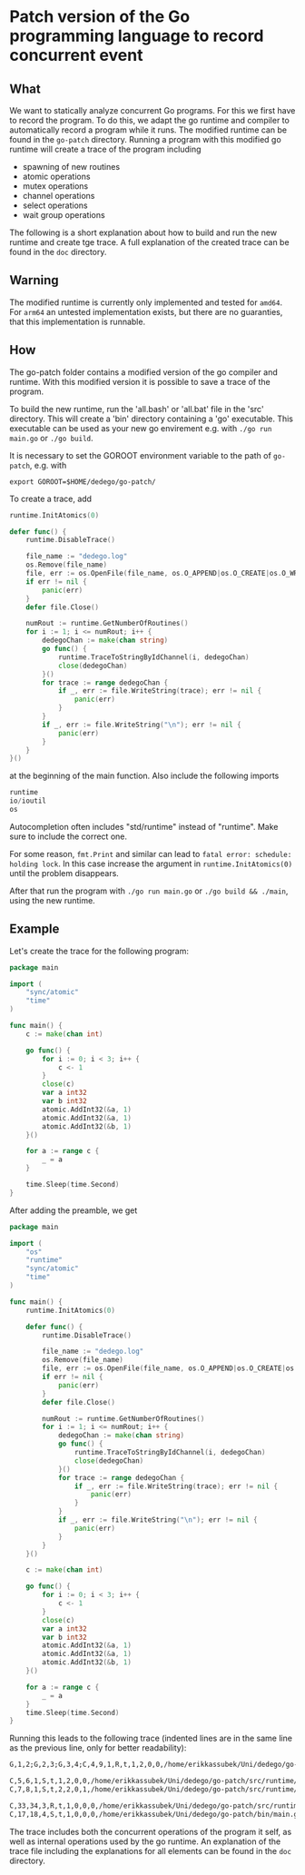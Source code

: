 # Patch version of the Go programming language to record concurrent event

## What
We want to statically analyze concurrent Go programs. For this we first have
to record the program. To do this, we adapt the go runtime and compiler
to automatically record a program while it runs. The modified runtime can 
be found in the `go-patch` directory. Running a program with this modified 
go runtime will create a trace of the program including 

- spawning of new routines
- atomic operations
- mutex operations
- channel operations
- select operations
- wait group operations

The following is a short explanation about how to build and run the 
new runtime and create tge trace. A full explanation of the created trace can be found in the 
`doc` directory. 

## Warning
The modified runtime is currently only implemented and tested for `amd64`.
For `arm64` an untested implementation exists, but there are no guaranties, that
this implementation is runnable.

## How
The go-patch folder contains a modified version of the go compiler and runtime.
With this modified version it is possible to save a trace of the program.

To build the new runtime, run the 'all.bash' or 'all.bat' file in the 'src'
directory. This will create a 'bin' directory containing a 'go' executable.
This executable can be used as your new go envirement e.g. with
`./go run main.go` or `./go build`.

It is necessary to set the GOROOT environment variable to the path of `go-patch`, e.g. with 
```
export GOROOT=$HOME/dedego/go-patch/
```

To create a trace, add

```go
runtime.InitAtomics(0)

defer func() {
	runtime.DisableTrace()

	file_name := "dedego.log"
	os.Remove(file_name)
	file, err := os.OpenFile(file_name, os.O_APPEND|os.O_CREATE|os.O_WRONLY, 0644)
	if err != nil {
		panic(err)
	}
	defer file.Close()

	numRout := runtime.GetNumberOfRoutines()
	for i := 1; i <= numRout; i++ {
		dedegoChan := make(chan string)
		go func() {
			runtime.TraceToStringByIdChannel(i, dedegoChan)
			close(dedegoChan)
		}()
		for trace := range dedegoChan {
			if _, err := file.WriteString(trace); err != nil {
				panic(err)
			}
		}
		if _, err := file.WriteString("\n"); err != nil {
			panic(err)
		}
	}
}()
```

at the beginning of the main function.
Also include the following imports 
```go
runtime
io/ioutil
os
```

Autocompletion often includes "std/runtime" instead of "runtime". Make sure to include the correct one.

For some reason, `fmt.Print` and similar can lead to `fatal error: schedule: holding lock`. In this case increase the argument in `runtime.InitAtomics(0)`
until the problem disappears.

After that run the program with `./go run main.go` or `./go build && ./main`,
using the new runtime.

## Example
Let's create the trace for the following program:

```go
package main

import (
	"sync/atomic"
	"time"
)

func main() {
	c := make(chan int)

	go func() {
		for i := 0; i < 3; i++ {
			c <- 1
		}
		close(c)
		var a int32
		var b int32
		atomic.AddInt32(&a, 1)
		atomic.AddInt32(&a, 1)
		atomic.AddInt32(&b, 1)
	}()

	for a := range c {
		_ = a
	}

	time.Sleep(time.Second)
}
```

After adding the preamble, we get 

```go
package main

import (
	"os"
	"runtime"
	"sync/atomic"
	"time"
)

func main() {
	runtime.InitAtomics(0)

	defer func() {
		runtime.DisableTrace()

		file_name := "dedego.log"
		os.Remove(file_name)
		file, err := os.OpenFile(file_name, os.O_APPEND|os.O_CREATE|os.O_WRONLY, 0644)
		if err != nil {
			panic(err)
		}
		defer file.Close()

		numRout := runtime.GetNumberOfRoutines()
		for i := 1; i <= numRout; i++ {
			dedegoChan := make(chan string)
			go func() {
				runtime.TraceToStringByIdChannel(i, dedegoChan)
				close(dedegoChan)
			}()
			for trace := range dedegoChan {
				if _, err := file.WriteString(trace); err != nil {
					panic(err)
				}
			}
			if _, err := file.WriteString("\n"); err != nil {
				panic(err)
			}
		}
	}()

	c := make(chan int)

	go func() {
		for i := 0; i < 3; i++ {
			c <- 1
		}
		close(c)
		var a int32
		var b int32
		atomic.AddInt32(&a, 1)
		atomic.AddInt32(&a, 1)
		atomic.AddInt32(&b, 1)
	}()

	for a := range c {
		_ = a
	}
	time.Sleep(time.Second)
}
```

Running this leads to the following trace (indented lines are in the same line 
as the previous line, only for better readability):

```txt
G,1,2;G,2,3;G,3,4;C,4,9,1,R,t,1,2,0,0,/home/erikkassubek/Uni/dedego/go-patch/src/runtime/mgc.go:180;C,10,11,1,R,t,2,2,1,0,/home/erikkassubek/Uni/dedego/go-patch/src/runtime/mgc.go:181;G,12,5;C,13,13,2,C,t,0,0,0,0,/home/erikkassubek/Uni/dedego/go-patch/src/runtime/proc.go:256;G,14,6;G,15,7;C,16,20,4,R,t,1,0,0,0,/home/erikkassubek/Uni/dedego/go-patch/bin/main.go:56;C,21,22,4,R,t,2,0,0,0,/home/erikkassubek/Uni/dedego/go-patch/bin/main.go:56;C,23,30,4,R,t,3,0,0,0,/home/erikkassubek/Uni/dedego/go-patch/bin/main.go:56;C,31,32,4,R,t,4,0,0,0,/home/erikkassubek/Uni/dedego/go-patch/bin/main.go:56

C,5,6,1,S,t,1,2,0,0,/home/erikkassubek/Uni/dedego/go-patch/src/runtime/mgcsweep.go:279
C,7,8,1,S,t,2,2,0,1,/home/erikkassubek/Uni/dedego/go-patch/src/runtime/mgcscavenge.go:652

C,33,34,3,R,t,1,0,0,0,/home/erikkassubek/Uni/dedego/go-patch/src/runtime/dedego_trace.go:201;C,35,42,3,R,t,2,0,0,0,/home/erikkassubek/Uni/dedego/go-patch/src/runtime/dedego_trace.go:201;C,43,44,3,R,t,3,0,0,0,/home/erikkassubek/Uni/dedego/go-patch/src/runtime/dedego_trace.go:201;C,45,0,3,R,f,4,0,0,0,/home/erikkassubek/Uni/dedego/go-patch/src/runtime/dedego_trace.go:201
C,17,18,4,S,t,1,0,0,0,/home/erikkassubek/Uni/dedego/go-patch/bin/main.go:46;C,19,24,4,S,t,2,0,0,0,/home/erikkassubek/Uni/dedego/go-patch/bin/main.go:46;C,25,26,4,S,t,3,0,0,0,/home/erikkassubek/Uni/dedego/go-patch/bin/main.go:46;C,27,27,4,C,t,0,0,0,0,/home/erikkassubek/Uni/dedego/go-patch/bin/main.go:48;A,28,824634851496,A;C,29,36,3,S,t,1,0,0,0,/home/erikkassubek/Uni/dedego/go-patch/src/runtime/internal/atomic/dedego_atomic.go:104;A,37,824634851496,A;C,38,39,3,S,t,2,0,0,0,/home/erikkassubek/Uni/dedego/go-patch/src/runtime/internal/atomic/dedego_atomic.go:104;A,40,824634851500,A;C,41,46,3,S,t,3,0,0,0,/home/erikkassubek/Uni/dedego/go-patch/src/runtime/internal/atomic/dedego_atomic.go:104
```

The trace includes both the concurrent operations of the program it self, as well
as internal operations used by the go runtime. An explanation of the trace 
file including the explanations for all elements can be found in the `doc`
directory.
